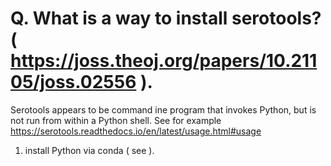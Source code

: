 # Q. What is a way to install serotools? ( https://joss.theoj.org/papers/10.21105/joss.02556 ). 

Serotools appears to be command ine program that invokes Python, but is not run from within a Python shell. See for example https://serotools.readthedocs.io/en/latest/usage.html#usage

1. install Python via conda ( see  ). 
